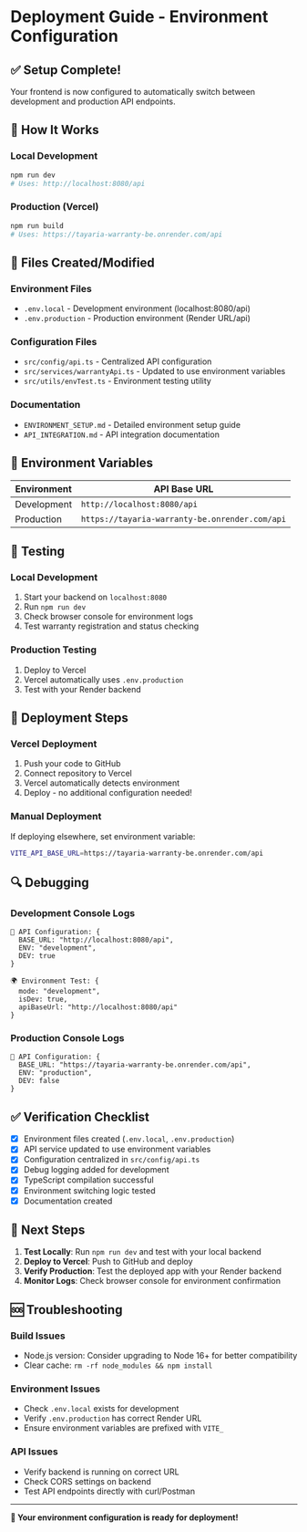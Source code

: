 # Deployment Guide - Environment Configuration

## ✅ **Setup Complete!**

Your frontend is now configured to automatically switch between development and production API endpoints.

## 🚀 **How It Works**

### **Local Development**
```bash
npm run dev
# Uses: http://localhost:8080/api
```

### **Production (Vercel)**
```bash
npm run build
# Uses: https://tayaria-warranty-be.onrender.com/api
```

## 📁 **Files Created/Modified**

### **Environment Files**
- `.env.local` - Development environment (localhost:8080/api)
- `.env.production` - Production environment (Render URL/api)

### **Configuration Files**
- `src/config/api.ts` - Centralized API configuration
- `src/services/warrantyApi.ts` - Updated to use environment variables
- `src/utils/envTest.ts` - Environment testing utility

### **Documentation**
- `ENVIRONMENT_SETUP.md` - Detailed environment setup guide
- `API_INTEGRATION.md` - API integration documentation

## 🔧 **Environment Variables**

| Environment | API Base URL |
|-------------|--------------|
| Development | `http://localhost:8080/api` |
| Production | `https://tayaria-warranty-be.onrender.com/api` |

## 🧪 **Testing**

### **Local Development**
1. Start your backend on `localhost:8080`
2. Run `npm run dev`
3. Check browser console for environment logs
4. Test warranty registration and status checking

### **Production Testing**
1. Deploy to Vercel
2. Vercel automatically uses `.env.production`
3. Test with your Render backend

## 🚀 **Deployment Steps**

### **Vercel Deployment**
1. Push your code to GitHub
2. Connect repository to Vercel
3. Vercel automatically detects environment
4. Deploy - no additional configuration needed!

### **Manual Deployment**
If deploying elsewhere, set environment variable:
```bash
VITE_API_BASE_URL=https://tayaria-warranty-be.onrender.com/api
```

## 🔍 **Debugging**

### **Development Console Logs**
```
🔧 API Configuration: {
  BASE_URL: "http://localhost:8080/api",
  ENV: "development",
  DEV: true
}

🌍 Environment Test: {
  mode: "development",
  isDev: true,
  apiBaseUrl: "http://localhost:8080/api"
}
```

### **Production Console Logs**
```
🔧 API Configuration: {
  BASE_URL: "https://tayaria-warranty-be.onrender.com/api",
  ENV: "production",
  DEV: false
}
```

## ✅ **Verification Checklist**

- [x] Environment files created (`.env.local`, `.env.production`)
- [x] API service updated to use environment variables
- [x] Configuration centralized in `src/config/api.ts`
- [x] Debug logging added for development
- [x] TypeScript compilation successful
- [x] Environment switching logic tested
- [x] Documentation created

## 🎯 **Next Steps**

1. **Test Locally**: Run `npm run dev` and test with your local backend
2. **Deploy to Vercel**: Push to GitHub and deploy
3. **Verify Production**: Test the deployed app with your Render backend
4. **Monitor Logs**: Check browser console for environment confirmation

## 🆘 **Troubleshooting**

### **Build Issues**
- Node.js version: Consider upgrading to Node 16+ for better compatibility
- Clear cache: `rm -rf node_modules && npm install`

### **Environment Issues**
- Check `.env.local` exists for development
- Verify `.env.production` has correct Render URL
- Ensure environment variables are prefixed with `VITE_`

### **API Issues**
- Verify backend is running on correct URL
- Check CORS settings on backend
- Test API endpoints directly with curl/Postman

---

**🎉 Your environment configuration is ready for deployment!** 